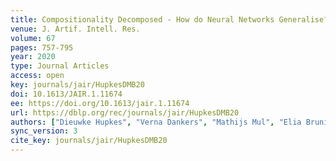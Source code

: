 ```yaml
---
title: Compositionality Decomposed - How do Neural Networks Generalise?
venue: J. Artif. Intell. Res.
volume: 67
pages: 757-795
year: 2020
type: Journal Articles
access: open
key: journals/jair/HupkesDMB20
doi: 10.1613/JAIR.1.11674
ee: https://doi.org/10.1613/jair.1.11674
url: https://dblp.org/rec/journals/jair/HupkesDMB20
authors: ["Dieuwke Hupkes", "Verna Dankers", "Mathijs Mul", "Elia Bruni"]
sync_version: 3
cite_key: journals/jair/HupkesDMB20
---
```

